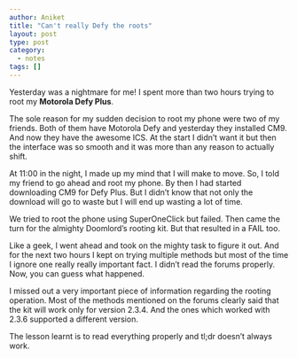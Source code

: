 ```yaml
---
author: Aniket
title: "Can't really Defy the roots"
layout: post
type: post
category:
  - notes
tags: []
---
```

Yesterday was a nightmare for me! I spent more than two hours trying to root my **Motorola Defy Plus**.

The sole reason for my sudden decision to root my phone were two of my friends. Both of them have Motorola Defy and yesterday they installed CM9. And now they have the awesome ICS. At the start I didn’t want it but then the interface was so smooth and it was more than any reason to actually shift.

At 11:00 in the night, I made up my mind that I will make to move. So, I told my friend to go ahead and root my phone. By then I had started downloading CM9 for Defy Plus. But I didn’t know that not only the download will go to waste but I will end up wasting a lot of time.

We tried to root the phone using SuperOneClick but failed. Then came the turn for the almighty Doomlord’s rooting kit. But that resulted in a FAIL too.

Like a geek, I went ahead and took on the mighty task to figure it out. And for the next two hours I kept on trying multiple methods but most of the time I ignore one really really important fact. I didn’t read the forums properly. Now, you can guess what happened.

I missed out a very important piece of information regarding the rooting operation. Most of the methods mentioned on the forums clearly said that the kit will work only for version 2.3.4. And the ones which worked with 2.3.6 supported a different version.

The lesson learnt is to read everything properly and tl;dr doesn’t always work.